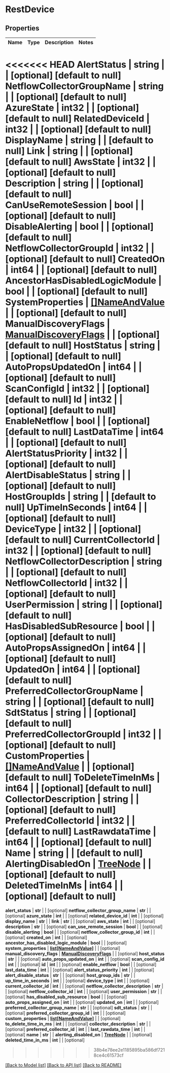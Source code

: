 # RestDevice

## Properties
Name | Type | Description | Notes
------------ | ------------- | ------------- | -------------
<<<<<<< HEAD
**AlertStatus** | **string** |  | [optional] [default to null]
**NetflowCollectorGroupName** | **string** |  | [optional] [default to null]
**AzureState** | **int32** |  | [optional] [default to null]
**RelatedDeviceId** | **int32** |  | [optional] [default to null]
**DisplayName** | **string** |  | [default to null]
**Link** | **string** |  | [optional] [default to null]
**AwsState** | **int32** |  | [optional] [default to null]
**Description** | **string** |  | [optional] [default to null]
**CanUseRemoteSession** | **bool** |  | [optional] [default to null]
**DisableAlerting** | **bool** |  | [optional] [default to null]
**NetflowCollectorGroupId** | **int32** |  | [optional] [default to null]
**CreatedOn** | **int64** |  | [optional] [default to null]
**AncestorHasDisabledLogicModule** | **bool** |  | [optional] [default to null]
**SystemProperties** | [**[]NameAndValue**](NameAndValue.md) |  | [optional] [default to null]
**ManualDiscoveryFlags** | [**ManualDiscoveryFlags**](ManualDiscoveryFlags.md) |  | [optional] [default to null]
**HostStatus** | **string** |  | [optional] [default to null]
**AutoPropsUpdatedOn** | **int64** |  | [optional] [default to null]
**ScanConfigId** | **int32** |  | [optional] [default to null]
**Id** | **int32** |  | [optional] [default to null]
**EnableNetflow** | **bool** |  | [optional] [default to null]
**LastDataTime** | **int64** |  | [optional] [default to null]
**AlertStatusPriority** | **int32** |  | [optional] [default to null]
**AlertDisableStatus** | **string** |  | [optional] [default to null]
**HostGroupIds** | **string** |  | [default to null]
**UpTimeInSeconds** | **int64** |  | [optional] [default to null]
**DeviceType** | **int32** |  | [optional] [default to null]
**CurrentCollectorId** | **int32** |  | [optional] [default to null]
**NetflowCollectorDescription** | **string** |  | [optional] [default to null]
**NetflowCollectorId** | **int32** |  | [optional] [default to null]
**UserPermission** | **string** |  | [optional] [default to null]
**HasDisabledSubResource** | **bool** |  | [optional] [default to null]
**AutoPropsAssignedOn** | **int64** |  | [optional] [default to null]
**UpdatedOn** | **int64** |  | [optional] [default to null]
**PreferredCollectorGroupName** | **string** |  | [optional] [default to null]
**SdtStatus** | **string** |  | [optional] [default to null]
**PreferredCollectorGroupId** | **int32** |  | [optional] [default to null]
**CustomProperties** | [**[]NameAndValue**](NameAndValue.md) |  | [optional] [default to null]
**ToDeleteTimeInMs** | **int64** |  | [optional] [default to null]
**CollectorDescription** | **string** |  | [optional] [default to null]
**PreferredCollectorId** | **int32** |  | [default to null]
**LastRawdataTime** | **int64** |  | [optional] [default to null]
**Name** | **string** |  | [default to null]
**AlertingDisabledOn** | [**TreeNode**](TreeNode.md) |  | [optional] [default to null]
**DeletedTimeInMs** | **int64** |  | [optional] [default to null]
=======
**alert_status** | **str** |  | [optional] 
**netflow_collector_group_name** | **str** |  | [optional] 
**azure_state** | **int** |  | [optional] 
**related_device_id** | **int** |  | [optional] 
**display_name** | **str** |  | 
**link** | **str** |  | [optional] 
**aws_state** | **int** |  | [optional] 
**description** | **str** |  | [optional] 
**can_use_remote_session** | **bool** |  | [optional] 
**disable_alerting** | **bool** |  | [optional] 
**netflow_collector_group_id** | **int** |  | [optional] 
**created_on** | **int** |  | [optional] 
**ancestor_has_disabled_logic_module** | **bool** |  | [optional] 
**system_properties** | [**list[NameAndValue]**](NameAndValue.md) |  | [optional] 
**manual_discovery_flags** | [**ManualDiscoveryFlags**](ManualDiscoveryFlags.md) |  | [optional] 
**host_status** | **str** |  | [optional] 
**auto_props_updated_on** | **int** |  | [optional] 
**scan_config_id** | **int** |  | [optional] 
**id** | **int** |  | [optional] 
**enable_netflow** | **bool** |  | [optional] 
**last_data_time** | **int** |  | [optional] 
**alert_status_priority** | **int** |  | [optional] 
**alert_disable_status** | **str** |  | [optional] 
**host_group_ids** | **str** |  | 
**up_time_in_seconds** | **int** |  | [optional] 
**device_type** | **int** |  | [optional] 
**current_collector_id** | **int** |  | [optional] 
**netflow_collector_description** | **str** |  | [optional] 
**netflow_collector_id** | **int** |  | [optional] 
**user_permission** | **str** |  | [optional] 
**has_disabled_sub_resource** | **bool** |  | [optional] 
**auto_props_assigned_on** | **int** |  | [optional] 
**updated_on** | **int** |  | [optional] 
**preferred_collector_group_name** | **str** |  | [optional] 
**sdt_status** | **str** |  | [optional] 
**preferred_collector_group_id** | **int** |  | [optional] 
**custom_properties** | [**list[NameAndValue]**](NameAndValue.md) |  | [optional] 
**to_delete_time_in_ms** | **int** |  | [optional] 
**collector_description** | **str** |  | [optional] 
**preferred_collector_id** | **int** |  | 
**last_rawdata_time** | **int** |  | [optional] 
**name** | **str** |  | 
**alerting_disabled_on** | [**TreeNode**](TreeNode.md) |  | [optional] 
**deleted_time_in_ms** | **int** |  | [optional] 
>>>>>>> 38b4e78ee2e1185895ba586df7218ce4c61573cf

[[Back to Model list]](../README.md#documentation-for-models) [[Back to API list]](../README.md#documentation-for-api-endpoints) [[Back to README]](../README.md)


